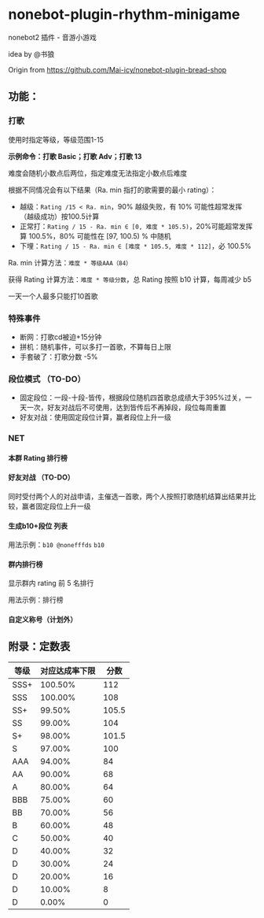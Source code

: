 # nonebot-plugin-rhythm-minigame
nonebot2 插件 - 音游小游戏

idea by @书狼

Origin from https://github.com/Mai-icy/nonebot-plugin-bread-shop

## 功能：
### 打歌

使用时指定等级，等级范围1-15

**示例命令：打歌 Basic；打歌 Adv；打歌 13**

难度会随机小数点后两位，指定难度无法指定小数点后难度

根据不同情况会有以下结果（Ra. min 指打的歌需要的最小 rating）：

- 越级：``Rating /15 < Ra. min``，90% 越级失败，有 10% 可能性超常发挥（越级成功）按100.5计算
- 正常打：``Rating / 15 - Ra. min ∈ [0, 难度 * 105.5)``，20%可能超常发挥算 100.5%，80% 可能性在 [97, 100.5) % 中随机
- 下埋：``Rating / 15 - Ra. min ∈ [难度 * 105.5, 难度 * 112]``，必 100.5%

Ra. min 计算方法：``难度 * 等级AAA（84）``

获得 Rating 计算方法：``难度 * 等级分数``，总 Rating 按照 b10 计算，每周减少 b5

一天一个人最多只能打10首歌

### 特殊事件

- 断网：打歌cd被迫+15分钟
- 拼机：随机事件，可以多打一首歌，不算每日上限
- 手套破了：打歌分数 -5%
### 段位模式 （TO-DO）

- 固定段位：一段-十段-皆传，根据段位随机四首歌总成绩大于395%过关，一天一次，好友对战后不可使用，达到皆传后不再掉段，段位每周重置
- 好友对战：使用固定段位计算，赢者段位上升一级
### NET 

#### 本群 Rating 排行榜
#### 好友对战 （TO-DO）

同时受付两个人的对战申请，主催选一首歌，两个人按照打歌随机结算出结果并比较，赢者固定段位上升一级
#### 生成b10+段位 列表

用法示例：``b10 @nonefffds`` ``b10``
#### 群内排行榜

显示群内 rating 前 5 名排行

用法示例：排行榜

#### 自定义称号（计划外）
## 附录：定数表

| 等级   | 对应达成率下限 | 分数    |
|------|---------|-------|
| SSS+ | 100.50% | 112   |
| SSS  | 100.00% | 108   |
| SS+  | 99.50%  | 105.5 |
| SS   | 99.00%  | 104   |
| S+   | 98.00%  | 101.5 |
| S    | 97.00%  | 100   |
| AAA  | 94.00%  | 84    |
| AA   | 90.00%  | 68    |
| A    | 80.00%  | 64    |
| BBB  | 75.00%  | 60    |
| BB   | 70.00%  | 56    |
| B    | 60.00%  | 48    |
| C    | 50.00%  | 40    |
| D    | 40.00%  | 32    |
| D    | 30.00%  | 24    |
| D    | 20.00%  | 16    |
| D    | 10.00%  | 8     |
| D    | 0.00%   | 0     |
